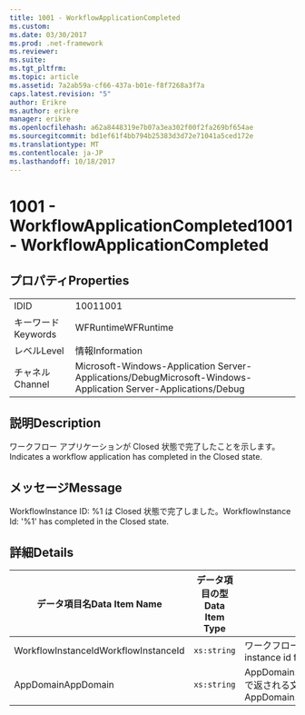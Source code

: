 ```yaml
---
title: 1001 - WorkflowApplicationCompleted
ms.custom: 
ms.date: 03/30/2017
ms.prod: .net-framework
ms.reviewer: 
ms.suite: 
ms.tgt_pltfrm: 
ms.topic: article
ms.assetid: 7a2ab59a-cf66-437a-b01e-f8f7268a3f7a
caps.latest.revision: "5"
author: Erikre
ms.author: erikre
manager: erikre
ms.openlocfilehash: a62a8448319e7b07a3ea302f00f2fa269bf654ae
ms.sourcegitcommit: bd1ef61f4bb794b25383d3d72e71041a5ced172e
ms.translationtype: MT
ms.contentlocale: ja-JP
ms.lasthandoff: 10/18/2017
---
```

# <a name="1001---workflowapplicationcompleted"></a><span data-ttu-id="2e7d8-102">1001 - WorkflowApplicationCompleted</span><span class="sxs-lookup"><span data-stu-id="2e7d8-102">1001 - WorkflowApplicationCompleted</span></span>
## <a name="properties"></a><span data-ttu-id="2e7d8-103">プロパティ</span><span class="sxs-lookup"><span data-stu-id="2e7d8-103">Properties</span></span>  
  
|||  
|-|-|  
|<span data-ttu-id="2e7d8-104">ID</span><span class="sxs-lookup"><span data-stu-id="2e7d8-104">ID</span></span>|<span data-ttu-id="2e7d8-105">1001</span><span class="sxs-lookup"><span data-stu-id="2e7d8-105">1001</span></span>|  
|<span data-ttu-id="2e7d8-106">キーワード</span><span class="sxs-lookup"><span data-stu-id="2e7d8-106">Keywords</span></span>|<span data-ttu-id="2e7d8-107">WFRuntime</span><span class="sxs-lookup"><span data-stu-id="2e7d8-107">WFRuntime</span></span>|  
|<span data-ttu-id="2e7d8-108">レベル</span><span class="sxs-lookup"><span data-stu-id="2e7d8-108">Level</span></span>|<span data-ttu-id="2e7d8-109">情報</span><span class="sxs-lookup"><span data-stu-id="2e7d8-109">Information</span></span>|  
|<span data-ttu-id="2e7d8-110">チャネル</span><span class="sxs-lookup"><span data-stu-id="2e7d8-110">Channel</span></span>|<span data-ttu-id="2e7d8-111">Microsoft-Windows-Application Server-Applications/Debug</span><span class="sxs-lookup"><span data-stu-id="2e7d8-111">Microsoft-Windows-Application Server-Applications/Debug</span></span>|  
  
## <a name="description"></a><span data-ttu-id="2e7d8-112">説明</span><span class="sxs-lookup"><span data-stu-id="2e7d8-112">Description</span></span>  
 <span data-ttu-id="2e7d8-113">ワークフロー アプリケーションが Closed 状態で完了したことを示します。</span><span class="sxs-lookup"><span data-stu-id="2e7d8-113">Indicates a workflow application has completed in the Closed state.</span></span>  
  
## <a name="message"></a><span data-ttu-id="2e7d8-114">メッセージ</span><span class="sxs-lookup"><span data-stu-id="2e7d8-114">Message</span></span>  
 <span data-ttu-id="2e7d8-115">WorkflowInstance ID: %1 は Closed 状態で完了しました。</span><span class="sxs-lookup"><span data-stu-id="2e7d8-115">WorkflowInstance Id: '%1' has completed in the Closed state.</span></span>  
  
## <a name="details"></a><span data-ttu-id="2e7d8-116">詳細</span><span class="sxs-lookup"><span data-stu-id="2e7d8-116">Details</span></span>  
  
|<span data-ttu-id="2e7d8-117">データ項目名</span><span class="sxs-lookup"><span data-stu-id="2e7d8-117">Data Item Name</span></span>|<span data-ttu-id="2e7d8-118">データ項目の型</span><span class="sxs-lookup"><span data-stu-id="2e7d8-118">Data Item Type</span></span>|<span data-ttu-id="2e7d8-119">説明</span><span class="sxs-lookup"><span data-stu-id="2e7d8-119">Description</span></span>|  
|--------------------|--------------------|-----------------|  
|<span data-ttu-id="2e7d8-120">WorkflowInstanceId</span><span class="sxs-lookup"><span data-stu-id="2e7d8-120">WorkflowInstanceId</span></span>|`xs:string`|<span data-ttu-id="2e7d8-121">ワークフローのインスタンス ID</span><span class="sxs-lookup"><span data-stu-id="2e7d8-121">The instance id for the workflow</span></span>|  
|<span data-ttu-id="2e7d8-122">AppDomain</span><span class="sxs-lookup"><span data-stu-id="2e7d8-122">AppDomain</span></span>|`xs:string`|<span data-ttu-id="2e7d8-123">AppDomain.CurrentDomain.FriendlyName で返される文字列。</span><span class="sxs-lookup"><span data-stu-id="2e7d8-123">The string returned by AppDomain.CurrentDomain.FriendlyName.</span></span>|
